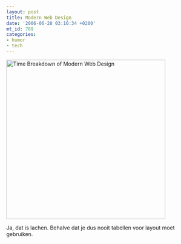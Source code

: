 ```yaml
---
layout: post
title: Modern Web Design
date: '2006-06-28 03:10:34 +0200'
mt_id: 789
categories:
- humor
- tech
---
```

<a href="http://www.flickr.com/photos/pauls/172883694/"><img src="http://static.flickr.com/60/172883694_4f72df1a70.jpg" width="420" alt="Time Breakdown of Modern Web Design" /></a>

Ja, dat is lachen. Behalve dat je dus nooit tabellen voor layout moet gebruiken.
